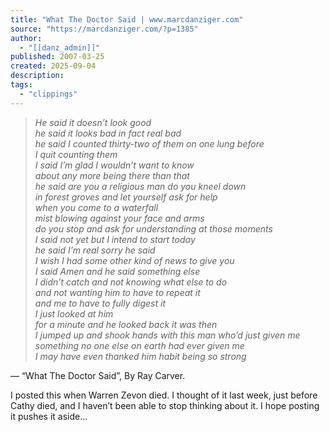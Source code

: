 ```yaml
---
title: "What The Doctor Said | www.marcdanziger.com"
source: "https://marcdanziger.com/?p=1385"
author:
  - "[[danz_admin]]"
published: 2007-03-25
created: 2025-09-04
description:
tags:
  - "clippings"
---
```

> *He said it doesn’t look good  
> he said it looks bad in fact real bad  
> he said I counted thirty-two of them on one lung before  
> I quit counting them  
> I said I’m glad I wouldn’t want to know  
> about any more being there than that  
> he said are you a religious man do you kneel down  
> in forest groves and let yourself ask for help  
> when you come to a waterfall  
> mist blowing against your face and arms  
> do you stop and ask for understanding at those moments  
> I said not yet but I intend to start today  
> he said I’m real sorry he said  
> I wish I had some other kind of news to give you  
> I said Amen and he said something else  
> I didn’t catch and not knowing what else to do  
> and not wanting him to have to repeat it  
> and me to have to fully digest it  
> I just looked at him  
> for a minute and he looked back it was then  
> I jumped up and shook hands with this man who’d just given me  
> something no one else on earth had ever given me  
> I may have even thanked him habit being so strong*

— “What The Doctor Said”, By Ray Carver.

I posted this when Warren Zevon died. I thought of it last week, just before Cathy died, and I haven’t been able to stop thinking about it. I hope posting it pushes it aside…